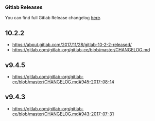### **Gitlab Releases**

You can find full Gitlab Release changelog [here](https://gitlab.com/gitlab-org/gitlab-ce/blob/master/CHANGELOG.md).

## 10.2.2
- https://about.gitlab.com/2017/11/28/gitlab-10-2-2-released/
- https://gitlab.com/gitlab-org/gitlab-ce/blob/master/CHANGELOG.md

## v9.4.5

- https://gitlab.com/gitlab-org/gitlab-ce/blob/master/CHANGELOG.md#945-2017-08-14

## v9.4.3

- https://gitlab.com/gitlab-org/gitlab-ce/blob/master/CHANGELOG.md#943-2017-07-31

